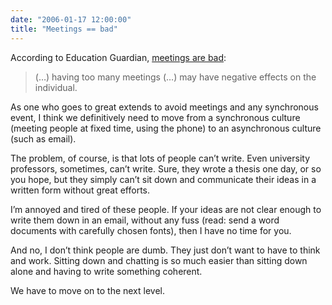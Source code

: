 ```yaml
---
date: "2006-01-17 12:00:00"
title: "Meetings == bad"
---
```




According to Education Guardian, [meetings are bad](https://www.theguardian.com/education/2006/jan/17/highereducation.research1):

> (&hellip;) having too many meetings (&hellip;) may have negative effects on the individual.


As one who goes to great extends to avoid meetings and any synchronous event, I think we definitively need to move from a synchronous culture (meeting people at fixed time, using the phone) to an asynchronous culture (such as email).

The problem, of course, is that lots of people can&rsquo;t write. Even university professors, sometimes, can&rsquo;t write. Sure, they wrote a thesis one day, or so you hope, but they simply can&rsquo;t sit down and communicate their ideas in a written form without great efforts.

I&rsquo;m annoyed and tired of these people. If your ideas are not clear enough to write them down in an email, without any fuss (read: send a word documents with carefully chosen fonts), then I have no time for you.

And no, I don&rsquo;t think people are dumb. They just don&rsquo;t want to have to think and work. Sitting down and chatting is so much easier than sitting down alone and having to write something coherent.

We have to move on to the next level.

